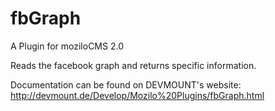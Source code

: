 fbGraph
=======

A Plugin for moziloCMS 2.0

Reads the facebook graph and returns specific information.

Documentation can be found on DEVMOUNT's website:
http://devmount.de/Develop/Mozilo%20Plugins/fbGraph.html
